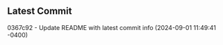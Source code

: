 
## Latest Commit
0367c92 - Update README with latest commit info (2024-09-01 11:49:41 -0400) <Yunxi-Zhou>
